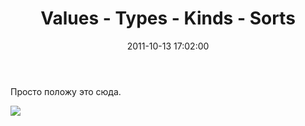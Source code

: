 ﻿---
layout: post
title: "Values - Types - Kinds - Sorts"
date: 2011-10-13 17:02:00
categories: 11394662737
tags: values types kinds sorts
---
Просто положу это сюда.

![](http://media.tumblr.com/tumblr_lt0c52el1N1qdrm28.png)